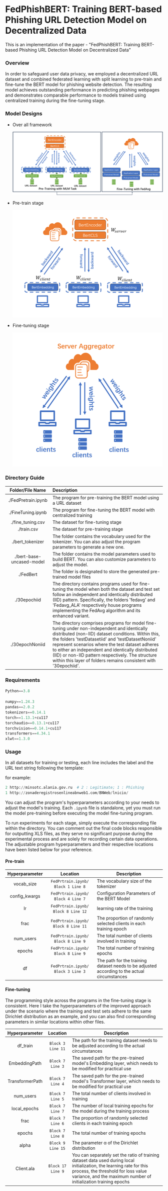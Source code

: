 # FedPhishBERT: Training BERT-based Phishing URL Detection Model on Decentralized Data

This is an implementation of the paper - "FedPhishBERT: Training BERT-based Phishing URL Detection Model on Decentralized Data"

### Overview

In order to safeguard user data privacy, we employed a decentralized URL dataset and combined federated learning with split learning to pre-train and fine-tune the BERT model for phishing website detection. The resulting model achieves outstanding performance in predicting phishing webpages and demonstrates comparable performance to models trained using centralized training during the fine-tuning stage.

### Model Designs

- Over all framework

  ![framework](./media/framework.png)

- Pre-train stage

  ![Pre-Train](./media/Pre-Train.png)

- Fine-tuning stage

  ![fine-tuning](./media/fine-tuning.png)

### Directory Guide

|     Folder/File Name      | Description                                                  |
| :-----------------------: | :----------------------------------------------------------- |
|    ./FedPretrain.ipynb    | The program for pre-training the BERT model using a URL dataset |
|    ./FineTuning.ipynb     | The program for fine-tuning the BERT model with centralized training |
|     ./fine_tuning.csv     | The dataset for fine-tuning stage                            |
|        ./train.csv        | The dataset for pre-training stage                           |
|     ./bert_tokenizer      | The folder contains the vocabulary used for the tokenizer. You can also adjust the program parameters to generate a new one. |
| ./bert-base-uncased-model | The folder contains the model parameters used to build BERT. You can also customize parameters to adjust the model. |
|         ./FedBert         | The folder is designated to store the generated pre-trained model files |
|       ./30epochiid        | The directory contains programs used for fine-tuning the model when both the dataset and test set follow an independent and identically distributed (IID) pattern. Specifically, the folders 'fedavg' and 'Fedavg_ALA' respectively house programs implementing the FedAvg algorithm and its enhanced variant. |
|      ./30epochNoniid      | The directory comprises programs for model fine-tuning under non-independent and identically distributed (non-IID) dataset conditions. Within this, the folders 'testDatasetiid' and 'testDatasetNoniid' represent scenarios where the test dataset adheres to either an independent and identically distributed (IID) or non-IID pattern respectively. The structure within this layer of folders remains consistent with '30epochiid'. |

### Requirements

``` python
Python==3.8

numpy==1.24.3
pandas==2.0.2
tokenizers==0.14.1
torch==1.13.1+cu117
torchaudio==0.13.1+cu117
torchvision==0.14.1+cu117
transformers==4.34.1
xlwt==1.3.0
```

### Usage

In all datasets for training or testing, each line includes the label and the URL text string following the template:

<label>  <URL string>

for example:

```python
2 http://minsotc.alania.gov.ru  # 2 : Legitimate; 1 : Phishing
1 http://zonaderegistrosenlineabnweb1.com/BNWeb/lnicio/ 
```

You can adjust the program's hyperparameters according to your needs to adjust the model's training. Each `.ipynb` file is standalone, yet you must run the model pre-training before executing the model fine-tuning program.

To run experiments for each stage, simply execute the corresponding file within the directory. You can comment out the final code blocks responsible for outputting XLS files, as they serve no significant purpose during the experimental process and are solely for recording certain data operations. The adjustable program hyperparameters and their respective locations have been listed below for your reference.

#### Pre-train

| Hyperparameter |              Location               | Description                                                  |
| :------------: | :---------------------------------: | ------------------------------------------------------------ |
|   vocab_size   | `FedPrtrain.ipynb/ Block 1 Line 8`  | The vocabulary size of the tokenizer                         |
| config_kwargs  | `FedPrtrain.ipynb/ Block 4 Line 7`  | Configuration Parameters of the BERT Model                   |
|       lr       | `FedPrtrain.ipynb/ Block 8 Line 12` | learning rate of the training                                |
|      frac      | `FedPrtrain.ipynb/ Block 8 Line 11` | The proportion of randomly selected clients in each training epoch |
|   num_users    | `FedPrtrain.ipynb/ Block 8 Line 9`  | The total number of clients involved in training             |
|     epochs     | `FedPrtrain.ipynb/ Block 8 Line 9`  | The total number of training epochs                          |
|       df       | `FedPrtrain.ipynb/ Block 3 Line 3`  | The path for the training dataset needs to be adjusted according to the actual circumstances |

#### Fine-tuning

The programming style across the programs in the fine-tuning stage is consistent. Here I take the hyperparameters of the improved approach under the scenario where the training and test sets adhere to the same Dirichlet distribution as an example,  and you can also find corresponding parameters in similar locations within other files.

| Hyperparameter  |     Location      | Description                                                  |
| :-------------: | :---------------: | ------------------------------------------------------------ |
|    df_train     | `Block 3 Line 11` | The path for the training dataset needs to be adjusted according to the actual circumstances |
|  EmbeddingPath  | `Block 7 Line 3`  | The saved path for the pre-trained model's Embedding layer, which needs to be modified for practical use |
| TransformerPath | `Block 7 Line 4`  | The saved path for the pre-trained model's Transformer layer, which needs to be modified for practical use |
|    num_users    | `Block 7 Line 5`  | The total number of clients involved in training             |
|  local_epochs   | `Block 7 Line 7`  | The number of local training epochs for the model during the training process |
|      frac       | `Block 7 Line 6`  | The proportion of randomly selected clients in each training epoch |
|     epochs      | `Block 7 Line 8`  | The total number of training epochs                          |
|      alpha      | `Block 9 Line 15` | The parameter α of the Dirichlet distribution                |
|   Client.ala    | `Block 17 Line 9` | You can separately set the ratio of training dataset data used during local initialization, the learning rate for this process, the threshold for loss value variance, and the maximum number of initialization training epochs |
